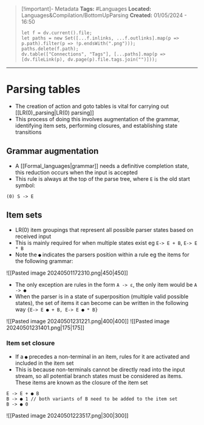 > [!important]- Metadata
> **Tags:** #Languages 
> **Located:** Languages&Compilation/BottomUpParsing
> **Created:** 01/05/2024 - 16:50
> ```dataviewjs
> let f = dv.current().file;
> let paths = new Set([...f.inlinks, ...f.outlinks].map(p => p.path).filter(p => !p.endsWith(".png")));
> paths.delete(f.path);
> dv.table(["Connections", "Tags"], [...paths].map(p => [dv.fileLink(p), dv.page(p).file.tags.join("")]));
> ```

___
# Parsing tables
- The creation of action and goto tables is vital for carrying out [[LR(0)_parsing|LR(0) parsing]] 
- This process of doing this involves augmentation of the grammar, identifying item sets, performing closures, and establishing state transitions

## Grammar augmentation
- A [[Formal_languages|grammar]] needs a definitive completion state, this reduction occurs when the input is accepted
- This rule is always at the top of the parse tree, where `E` is the old start symbol:

```
(0) S -> E 
```

## Item sets
- LR(0) item groupings that represent all possible parser states based on received input
- This is mainly required for when multiple states exist eg `E-> E + B`, `E-> E * B`
- Note the `●` indicates the parsers position within a rule eg the items for the following grammar: 

![[Pasted image 20240501172310.png|450|450]]

- The only exception are rules in the form `A -> ε`, the only item would be `A -> ●`
- When the parser is in a state of superposition (multiple valid possible states), the set of items it can become can be written in the following way `{E-> E ● + B, E-> E ● * B}`

![[Pasted image 20240501231221.png|400|400]]
![[Pasted image 20240501231401.png|175|175]]
### Item set closure 
- If a `●` precedes a non-terminal in an item, rules for it are activated and included in the item set
- This is because non-terminals cannot be directly read into the input stream, so all potential branch states must be considered as items. These items are known as the closure of the item set

```
E -> E + ● B
B -> ● 1 // both variants of B need to be added to the item set
B -> ● 0
```

![[Pasted image 20240501223517.png|300|300]]